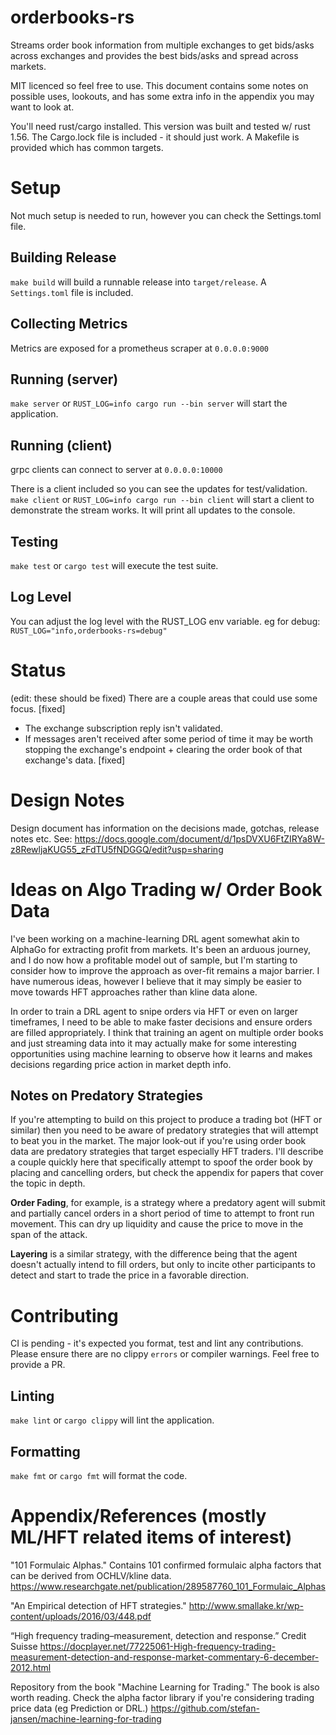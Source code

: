 # orderbooks-rs
Streams order book information from multiple exchanges to get bids/asks across exchanges and provides the best bids/asks and spread across markets.

MIT licenced so feel free to use. This document contains some notes on possible uses, lookouts, and has some extra info in the appendix you may want to look at.

You'll need rust/cargo installed.
This version was built and tested w/ rust 1.56.
The Cargo.lock file is included - it should just work.
A Makefile is provided which has common targets.

# Setup
Not much setup is needed to run, however you can check the Settings.toml file.

## Building Release
`make build` will build a runnable release into `target/release`.
A `Settings.toml` file is included.

## Collecting Metrics
Metrics are exposed for a prometheus scraper at `0.0.0.0:9000`

## Running (server)
`make server` or `RUST_LOG=info cargo run --bin server` will start the application.

## Running (client)
grpc clients can connect to server at `0.0.0.0:10000`

There is a client included so you can see the updates for test/validation.
`make client` or `RUST_LOG=info cargo run --bin client` will start a client to demonstrate the stream works.
It will print all updates to the console.

## Testing
`make test` or `cargo test` will execute the test suite.

## Log Level
You can adjust the log level with the RUST_LOG env variable. eg for debug:
`RUST_LOG="info,orderbooks-rs=debug"`

# Status
(edit: these should be fixed)
There are a couple areas that could use some focus. [fixed]
- The exchange subscription reply isn't validated.
- If messages aren't received after some period of time it may be worth stopping the exchange's endpoint + clearing the order book of that exchange's data. [fixed] 

# Design Notes
Design document has information on the decisions made, gotchas, release notes etc.
See: https://docs.google.com/document/d/1psDVXU6FtZIRYa8W-z8RewljaKUG55_zFdTU5fNDGGQ/edit?usp=sharing

# Ideas on Algo Trading w/ Order Book Data
I've been working on a machine-learning DRL agent somewhat akin to AlphaGo for extracting profit from markets.
It's been an arduous journey, and I do now how a profitable model out of sample, but I'm starting to consider how to improve the approach as over-fit remains a major barrier. I have numerous ideas, however I believe that it may simply be easier to move towards HFT approaches rather than kline data alone.

In order to train a DRL agent to snipe orders via HFT or even on larger timeframes, I need to be able to make faster decisions and ensure orders are filled appropriately. I think that training an agent on multiple order books and just streaming data into it may actually make for some interesting opportunities using machine learning to observe how it learns and makes decisions regarding price action in market depth info.

## Notes on Predatory Strategies
If you're attempting to build on this project to produce a trading bot (HFT or similar) then you need to be aware of predatory strategies that will attempt to beat you in the market. 
The major look-out if you're using order book data are predatory strategies that target especially HFT traders. I'll describe a couple quickly here that specifically attempt to spoof the order book by placing and cancelling orders, but check the appendix for papers that cover the topic in depth.

**Order Fading**, for example, is a strategy where a predatory agent will submit and partially cancel orders in a short period of time to attempt to front run movement. This can dry up liquidity and cause the price to move in the span of the attack.

**Layering** is a similar strategy, with the difference being that the agent doesn't actually intend to fill orders, but only to incite other participants to detect and start to trade the price in a favorable direction.  

# Contributing
CI is pending - it's expected you format, test and lint any contributions.
Please ensure there are no clippy `errors` or compiler warnings.
Feel free to provide a PR.

## Linting
`make lint` or `cargo clippy` will lint the application.

## Formatting
`make fmt` or `cargo fmt` will format the code.

# Appendix/References (mostly ML/HFT related items of interest)
"101 Formulaic Alphas." Contains 101 confirmed formulaic alpha factors that can be derived from OCHLV/kline data.
https://www.researchgate.net/publication/289587760_101_Formulaic_Alphas

"An Empirical detection of HFT strategies."
http://www.smallake.kr/wp-content/uploads/2016/03/448.pdf

“High frequency trading–measurement, detection and response.” Credit Suisse
https://docplayer.net/77225061-High-frequency-trading-measurement-detection-and-response-market-commentary-6-december-2012.html

Repository from the book "Machine Learning for Trading."
The book is also worth reading. Check the alpha factor library if you're considering trading price data (eg Prediction or DRL.)
https://github.com/stefan-jansen/machine-learning-for-trading

